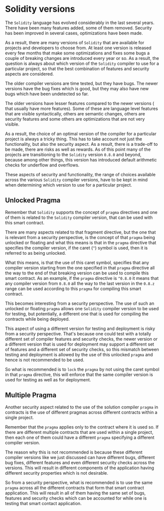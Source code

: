# Solidity versions

The `Solidity` language has evolved considerably in the last several years. There have been many features added, some of them removed. Security has been improved in several cases, optimizations have been made.

As a result, there are many versions of `Solidity` that are available for projects and developers to choose from. At least one version is released every few months that make some optimizations and fixes some bugs a couple of breaking changes are introduced every year or so. As a result, the question is always about which version of the `Solidity` compiler to use for a particular project, so that the best combination of features and security aspects are considered.

The older compiler versions are time tested, but they have bugs. The newer versions have the bug fixes which is good, but they may also have new bugs which have been undetected so far.

The older versions have lesser features compared to the newer versions ( that usually have more features). Some of these are language level features that are visible syntactically, others are semantic changes, others are security features and some others are optimizations that are not very visible.

As a result, the choice of an optimal version of the compiler for a particular project is always a tricky thing. This has to take account not just the functionality, but also the security aspect. As a result, there is a trade-off to be made, there are risks as well as rewards. As of this point many of the projects are transitioning to the `Solidity` version `0.8.0` and beyond, because among other things, this version has introduced default arithmetic checks for underflow and overflows.

These aspects of security and functionality, the range of choices available across the various `Solidity` compiler versions, have to be kept in mind when determining which version to use for a particular project.

## Unlocked Pragma

Remember that `Solidity` supports the concept of `pragma` directives and one of them is related to the `Solidity` compiler version, that can be used with this smart contract.

There are many aspects related to that fragment directive, but the one that is relevant from a security perspective, is the concept of that `pragma` being unlocked or floating and what this means is that in the `pragma` directive that specifies the compiler version, if the caret (`^`) symbol is used, then it is referred to as being unlocked.

What this means, is that the use of this caret symbol, specifies that any compiler version starting from the one specified in that `pragma` directive all the way to the end of that breaking version can be used to compile this smart contract. As an example, if the `pragma` directive is `^0.8.0` it means that any compiler version from `0.8.0` all the way to the last version in the `0.8.z` range can be used according to this `pragma` for compiling this smart contract.

This becomes interesting from a security perspective. The use of such an unlocked or floating `pragma` allows one `Solidity` compiler version to be used for testing, but potentially, a different one that is used for compiling the contracts while being deployed.

This aspect of using a different version for testing and deployment is risky from a security perspective. That's because one could test with a totally different set of compiler features and security checks, the newer version or a different version that is used for deployment may support a different set of features and a different set of security checks, so this mismatch between testing and deployment is allowed by the use of this unlocked `pragma` and hence is not recommended to be used.

So what is recommended is to `lock` the `pragma` by not using the caret symbol in that `pragma` directive, this will enforce that the same compiler version is used for testing as well as for deployment.

## Multiple Pragma

Another security aspect related to the use of the solution compiler `pragma` in contracts is the use of different pragmas across different contracts within a single project.

Remember that the `pragma` applies only to the contract where it is used so. If there are different multiple contracts that are used within a single project, then each one of them could have a different `pragma` specifying a different compiler version.

The reason why this is not recommended is because these different compiler versions like we just discussed can have different bugs, different bug fixes, different features and even different security checks across the versions. This will result in different components of the application having different security properties which is not desirable.

So from a security perspective, what is recommended is to use the same `pragma` across all the different contracts that form that smart contract application. This will result in all of them having the same set of bugs, features and security checks which can be accounted for while one is testing that smart contact application.